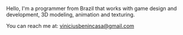 Hello, I'm a programmer from Brazil that works with game design and development, 3D modeling, animation and texturing.

You can reach me at: viniciusbenincasa@gmail.com

